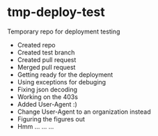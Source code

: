 # tmp-deploy-test
Temporary repo for deployment testing

* Created repo
* Created test branch
* Created pull request
* Merged pull request
* Getting ready for the deployment
* Using exceptions for debuging
* Fixing json decoding
* Working on the 403s
* Added User-Agent :)
* Change User-Agent to an organization instead
* Figuring the figures out
* Hmm ...  ... ...
